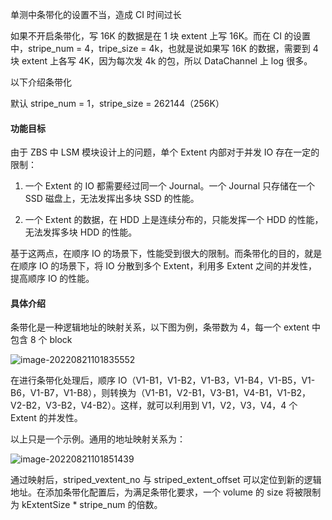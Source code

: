 单测中条带化的设置不当，造成 CI 时间过长

如果不开启条带化，写 16K 的数据是在 1 块 extent 上写 16K。而在 CI 的设置中，stripe_num = 4，tripe_size = 4k，也就是说如果写 16K 的数据，需要到 4 块 extent 上各写 4K，因为每次发 4k 的包，所以 DataChannel 上 log 很多。



以下介绍条带化

默认 stripe_num = 1，stripe_size = 262144（256K）

#### 功能目标

由于 ZBS 中 LSM 模块设计上的问题，单个 Extent 内部对于并发 IO 存在一定的限制：

1. 一个 Extent 的 IO 都需要经过同一个 Journal。一个 Journal 只存储在一个 SSD 磁盘上，无法发挥出多块 SSD 的性能。

2. 一个 Extent 的数据，在 HDD 上是连续分布的，只能发挥一个 HDD 的性能，无法发挥多块 HDD 的性能。

基于这两点，在顺序 IO 的场景下，性能受到很大的限制。而条带化的目的，就是在顺序 IO 的场景下，将 IO 分散到多个 Extent，利用多 Extent 之间的并发性，提高顺序 IO 的性能。

#### 具体介绍 

条带化是一种逻辑地址的映射关系，以下图为例，条带数为 4，每一个 extent 中包含 8 个 block

![image-20220821101835552](https://gitee.com/aboriginalZero/blogimage3/raw/master/img/202208211018575.png)

在进行条带化处理后，顺序 IO（V1-B1，V1-B2，V1-B3，V1-B4，V1-B5，V1-B6，V1-B7，V1-B8），则转换为（V1-B1，V2-B1，V3-B1，V4-B1，V1-B2，V2-B2，V3-B2，V4-B2）。这样，就可以利用到 V1，V2，V3，V4，4 个 Extent 的并发性。

以上只是一个示例。通用的地址映射关系为：

![image-20220821101851439](https://gitee.com/aboriginalZero/blogimage3/raw/master/img/202208211018464.png)

通过映射后，striped_vextent_no 与 striped_extent_offset 可以定位到新的逻辑地址。在添加条带化配置后，为满足条带化要求，一个 volume 的 size 将被限制为 kExtentSize * stripe_num 的倍数。

